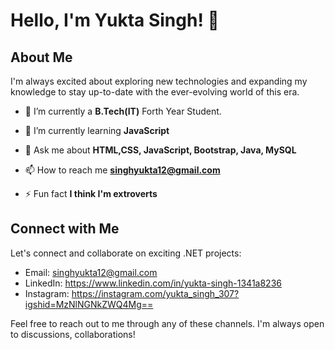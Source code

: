 # Hello, I'm Yukta Singh! 👋

## About Me

I'm always excited about exploring new technologies and expanding my knowledge to stay up-to-date with the ever-evolving world of this era.

- 🔭 I’m currently a **B.Tech(IT)** Forth Year Student.

- 🌱 I’m currently learning **JavaScript**

- 💬 Ask me about **HTML,CSS, JavaScript, Bootstrap, Java, MySQL**

- 📫 How to reach me **singhyukta12@gmail.com**

- ⚡ Fun fact **I think I'm extroverts**

## Connect with Me

Let's connect and collaborate on exciting .NET projects:

- Email: singhyukta12@gmail.com
- LinkedIn: https://www.linkedin.com/in/yukta-singh-1341a8236
- Instagram: https://instagram.com/yukta_singh_307?igshid=MzNlNGNkZWQ4Mg==

Feel free to reach out to me through any of these channels. I'm always open to discussions, collaborations!

